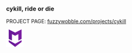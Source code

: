 ### cykill, ride or die

PROJECT PAGE: [fuzzywobble.com/projects/cykill](http://fuzzywobble.com/projects/cykill/)


![alt text](https://github.com/adam-p/markdown-here/raw/master/src/common/images/icon48.png "Logo Title Text 1")

